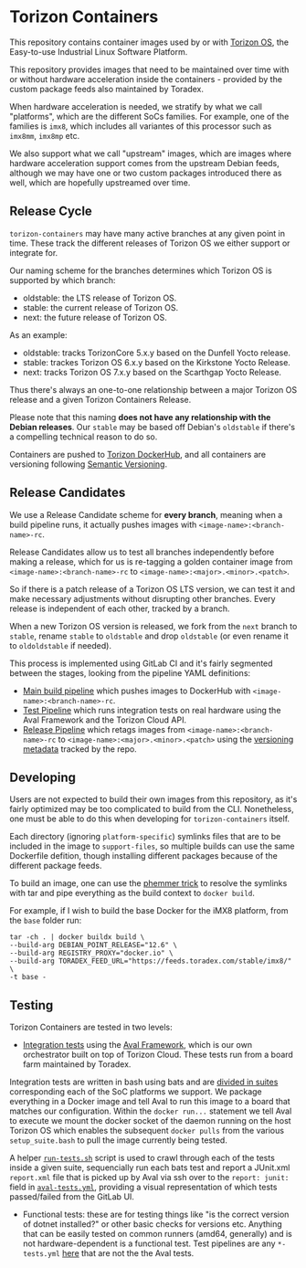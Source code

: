 # Torizon Containers

This repository contains container images used by or with
[Torizon OS](https://www.torizon.io), the Easy-to-use Industrial Linux Software 
Platform.

This repository provides images that need to be maintained over time with or
without hardware acceleration inside the containers - provided by the custom
package feeds also maintained by Toradex.

When hardware acceleration is needed, we stratify by what we call "platforms",
which are the different SoCs families. For example, one of the families is
`imx8`, which includes all variantes of this processor such as `imx8mm`,
`imx8mp` etc.

We also support what we call "upstream" images, which are images where hardware
acceleration support comes from the upstream Debian feeds, although we may have
one or two custom packages introduced there as well, which are hopefully
upstreamed over time.

## Release Cycle

`torizon-containers` may have many active branches at any given point in time.
These track the different releases of Torizon OS we either support or integrate
for.

Our naming scheme for the branches determines which Torizon OS is supported by
which branch:

- oldstable: the LTS release of Torizon OS.
- stable: the current release of Torizon OS.
- next: the future release of Torizon OS.

As an example:

- oldstable: tracks TorizonCore 5.x.y based on the Dunfell Yocto release.
- stable: trackes Torizon OS 6.x.y based on the Kirkstone Yocto Release.
- next: tracks Torizon OS 7.x.y based on the Scarthgap Yocto Release.

Thus there's always an one-to-one relationship between a major Torizon OS
release and a given Torizon Containers Release.

Please note that this naming **does not have any relationship with the Debian
releases**. Our `stable` may be based off Debian's `oldstable` if there's
a compelling technical reason to do so.

Containers are pushed to [Torizon DockerHub](https://hub.docker.com/u/torizon),
and all containers are versioning following
[Semantic Versioning](https://semver.org/).

## Release Candidates

We use a Release Candidate scheme for **every branch**, meaning when a build
pipeline runs, it actually pushes images with `<image-name>:<branch-name>-rc`.

Release Candidates allow us to test all branches independently before making a
release, which for us is re-tagging a golden container image from
`<image-name>:<branch-name>-rc` to `<image-name>:<major>.<minor>.<patch>`.

So if there is a patch release of a Torizon OS LTS version, we can test it and
make necessary adjustments without disrupting other branches. Every release is
independent of each other, tracked by a branch.

When a new Torizon OS version is released, we fork from the `next` branch to
`stable`, rename `stable` to `oldstable` and drop `oldstable` (or even rename it
to `oldoldstable` if needed).

This process is implemented using GitLab CI and it's fairly segmented between
the stages, looking from the pipeline YAML definitions:

- [Main build pipeline](.gitlab-ci.yml) which pushes images to DockerHub with
 `<image-name>:<branch-name>-rc`.
- [Test Pipeline](ci-scripts/test/test.yml) which runs integration tests on real
hardware using the Aval Framework and the Torizon Cloud API.
- [Release Pipeline](ci-scripts/release/release.yml) which retags images from
`<image-name>:<branch-name>-rc` to `<image-name>:<major>.<minor>.<patch>` using
the [versioning metadata](ci-scripts/container-versions) tracked by the repo.

## Developing

Users are not expected to build their own images from this repository, as it's
fairly optimized may be too complicated to build from the CLI. Nonetheless, one
must be able to do this when developing for `torizon-containers` itself.

Each directory (ignoring `platform-specific`) symlinks files that are to be
included in the image to `support-files`, so multiple builds can use the same
Dockerfile defition, though installing different packages because of the
different package feeds.

To build an image, one can use the 
[phemmer trick](https://github.com/moby/moby/issues/6094#issuecomment-54556720)
to resolve the symlinks with tar and pipe everything as the build context to
`docker build`.

For example, if I wish to build the base Docker for the iMX8 platform, from the
`base` folder run:

```
tar -ch . | docker buildx build \
--build-arg DEBIAN_POINT_RELEASE="12.6" \
--build-arg REGISTRY_PROXY="docker.io" \
--build-arg TORADEX_FEED_URL="https://feeds.toradex.com/stable/imx8/" \
-t base -
```

## Testing

Torizon Containers are tested in two levels:

- [Integration tests](ci-scripts/test/aval-tests.yml) using the
[Aval Framework](https://github.com/torizon/aval), which is our own orchestrator
built on top of Torizon Cloud. These tests run from a board farm maintained by
Toradex.

Integration tests are written in bash using bats and are
[divided in suites](tests/suites/) corresponding each of the SoC platforms we
support. We package everything in a Docker image and tell Aval to run this
image to a board that matches our configuration. Within the `docker run...`
statement we tell Aval to execute we mount the docker socket of the daemon
running on the host Torizon OS which enables the subsequent `docker pulls` from
the various `setup_suite.bash` to pull the image currently being tested.

A helper [`run-tests.sh`](tests/suites/run-tests.sh) script is used to crawl
through each of the tests inside a given suite, sequencially run each bats test
and report a JUnit.xml `report.xml` file that is picked up by Aval via ssh over
to the `report: junit:` field in
[`aval-tests.yml`](ci-scripts/test/aval-tests.yml), providing a visual
representation of which tests passed/failed from the GitLab UI.

- Functional tests: these are for testing things like "is the correct version of
dotnet installed?" or other basic checks for versions etc. Anything that can be
easily tested on common runners (amd64, generally) and is not hardware-dependent
is a functional test. Test pipelines are any `*-tests.yml`
[here](ci-scripts/test/) that are not the the Aval tests.
